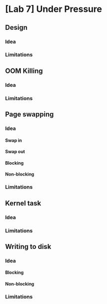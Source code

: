 # [Lab 7] Under Pressure

## Design
### Idea
### Limitations


## OOM Killing
### Idea
### Limitations


## Page swapping
### Idea
#### Swap in
#### Swap out
#### Blocking
#### Non-blocking
### Limitations


## Kernel task
### Idea
### Limitations


## Writing to disk
### Idea
#### Blocking
#### Non-blocking
### Limitations